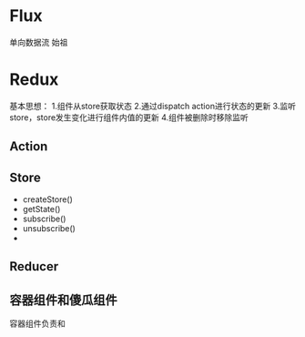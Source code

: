# Flux
单向数据流 始祖

# Redux
基本思想： 
1.组件从store获取状态
2.通过dispatch action进行状态的更新
3.监听store，store发生变化进行组件内值的更新
4.组件被删除时移除监听
## Action
## Store
- createStore()
- getState()
- subscribe()
- unsubscribe()
- 
## Reducer

## 容器组件和傻瓜组件
容器组件负责和